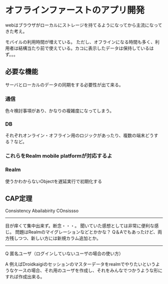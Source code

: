# オフラインファーストのアプリ開発

webはブラウザがローカルにストレージを持てるようになってから主流になってきた考え。

モバイルの利用時間が増えている。
ただし、オフラインになる時間も多く、利用者は結構当たり前で使えている。カコに表示したデータは保持しているはず。。。

## 必要な機能

サーバとローカルのデータの同期をする必要性が出て来る。

### 通信

色々検討事項があり、かなりの複雑度になってしまう。

### DB

それぞれオンライン・オフライン用のロジックがあったり、複数の端末どうする？など。

### これらをRealm mobile platformが対応するよ

### Realm

使うかわからないObjectを遅延実行で初期化する

## CAP定理

Consistency
Abailabirity
COnsissso

---

目が痒くて集中出来ず。断念・・・。
聞いていた感想としては非常に便利な感じ。
問題はRealmのマイグレーションなどとかかな？
Q＆Aでもあったけど、両方残しつつ、新しい方には新規カラム追加とか。

---

Q 匿名ユーザ（ログインしていないユーザの場合の使い方）

A 例えばDroidkaigiのセッションのマスターデータをrealmでやりたいというようなケースの場合、それ用のユーザを作成し、それをみんなでつかうような形にすれば作成出来る。

